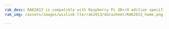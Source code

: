 ```yaml
---
rak_desc: RAK2013 is compatible with Raspberry Pi 3B+/4 edition specification. It offers a wide range of supported sensors such as temperatures, humidity, and a light sensor that allows easy sensor data transmission. Because of its integrated audio amp and codec, it is suitable for Voice over LTE (VoLTE) in carrier network scenarios where HD calls are a requirement.
rak_img: /assets/images/wislink-lte/rak2013/datasheet/RAK2013_home.png

---
```


<rk-redirect to="/Product-Categories/WisLink/RAK2013/Overview/" />